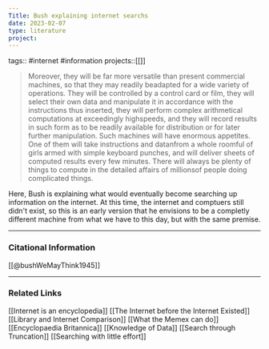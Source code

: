 ```yaml
---
Title: Bush explaining internet searchs
date: 2023-02-07
type: literature
project:
---
```

tags:: #internet #information
projects::[[]]

> Moreover, they will be far more versatile than present commercial machines, so that they may readily beadapted for a wide variety of operations. They will be controlled by a control card or film, they will select their own data and manipulate it in accordance with the instructions thus inserted, they will perform complex arithmetical computations at exceedingly highspeeds, and they will record results in such form as to be readily available for distribution or for later further manipulation. Such machines will have enormous appetites. One of them will take instructions and datanfrom a whole roomful of girls armed with simple keyboard punches, and will deliver sheets of computed results every few minutes. There will always be plenty of things to compute in the detailed affairs of millionsof people doing complicated things.

Here, Bush is explaining what would eventually become searching up information on the internet. At this time, the internet and comptuers still didn't exist, so this is an early version that he envisions to be a completly different machine from what we have to this day, but with the same premise.

---
### Citational Information

[[@bushWeMayThink1945]]

---

### Related Links

[[Internet is an encyclopedia]]
[[The Internet before the Internet Existed]]
[[Library and Internet Comparison]]
[[What the Memex can do]]
[[Encyclopaedia Britannica]]
[[Knowledge of Data]]
[[Search through Truncation]]
[[Searching with little effort]]